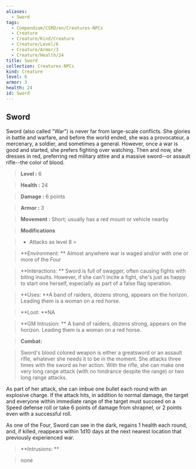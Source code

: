 ```yaml
---
aliases:
  - Sword
tags:
  - Compendium/CSRD/en/Creatures-NPCs
  - Creature
  - Creature/Kind/Creature
  - Creature/Level/6
  - Creature/Armor/3
  - Creature/Health/24
title: Sword
collection: Creatures-NPCs
kind: Creature
level: 6
armor: 3
health: 24
id: Sword
---
```

## Sword    
Sword (also called "War") is never far from large-scale conflicts. She glories in battle and warfare, and before the world ended, she was a provocateur, a mercenary, a soldier, and sometimes a general. However, once a war is good and started, she prefers fighting over watching. Then and now, she dresses in red, preferring red military attire and a massive sword--or assault rifle--the color of blood.    
  
    
> **Level :** 6    
> **Health :** 24    
> **Damage :** 6 points    
> **Armor :** 3    
> **Movement :** Short; usually has a red mount or vehicle nearby    
> **Modifications**    
>- Attacks as level 8 >  
>    
> **Environment: ** Almost anywhere war is waged and/or with one or more of the Four    
> **Interactions: ** Sword is full of swagger, often causing fights with biting insults. However, if she can't incite a fight, she's just as happy to start one herself, especially as part of a false flag operation.    
> **Uses: **A band of raiders, dozens strong, appears on the horizon. Leading them is a woman on a red horse.    
> **Loot: **NA    
> **GM Intrusion: ** A band of raiders, dozens strong, appears on the horizon. Leading them is a woman on a red horse.    
  
> **Combat:**   
> Sword's blood colored weapon is either a greatsword or an assault rifle, whatever she needs it to be in the moment. She attacks three times with the sword as her action. With the rifle, she can make one very long range attack (with no hindrance despite the range) or two long range attacks.   
As part of her attack, she can imbue one bullet each round with an explosive charge. If the attack hits, in addition to normal damage, the target and everyone within immediate range of the target must succeed on a Speed defense roll or take 6 points of damage from shrapnel, or 2 points even with a successful roll.   
As one of the Four, Sword can see in the dark, regains 1 health each round, and, if killed, reappears within 1d10 days at the next nearest location that previously experienced war.    
    
  
> **Intrusions: **   
> none    
